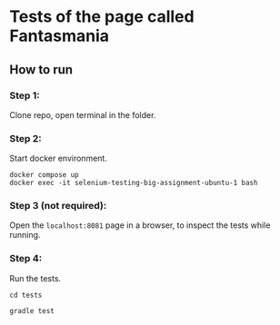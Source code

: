 # Tests of the page called Fantasmania

## How to run

### Step 1:
Clone repo, open terminal in the folder.

### Step 2:
Start docker environment.

``` 
docker compose up
docker exec -it selenium-testing-big-assignment-ubuntu-1 bash
```

### Step 3 (not required):
Open the `localhost:8081` page in a browser, to inspect the tests while running. 

### Step 4:
Run the tests.

`cd tests`

`gradle test`
